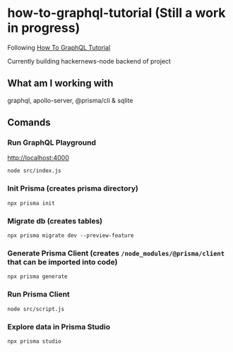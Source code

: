 # how-to-graphql-tutorial (Still a work in progress)
Following [How To GraphQL Tutorial](https://www.howtographql.com/graphql-js/0-introduction)

Currently building hackernews-node backend of project

## What am I working with
graphql, apollo-server, @prisma/cli & sqlite

## Comands
### Run GraphQL Playground
[http://localhost:4000](http://localhost:4000)
```
node src/index.js
```

### Init Prisma (creates prisma directory)
```
npx prisma init
```

### Migrate db (creates tables)
```
npx prisma migrate dev --preview-feature
```

### Generate Prisma Client (creates `/node_modules/@prisma/client` that can be imported into code)
```
npx prisma generate
```

### Run Prisma Client
```
node src/script.js
```

### Explore data in Prisma Studio
```
npx prisma studio
```
